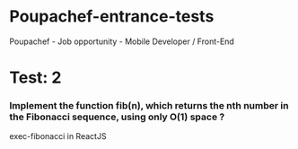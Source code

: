 # Poupachef-entrance-tests
Poupachef - Job opportunity - Mobile Developer / Front-End

# Test: 2
### Implement the function fib(n), which returns the nth number in the Fibonacci sequence, using only O(1) space ?

exec-fibonacci in ReactJS
